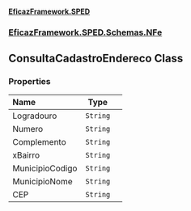 #### [EficazFramework.SPED](EficazFrameworkSPED.md 'EficazFramework SPED')
### [EficazFramework.SPED.Schemas.NFe](EficazFramework.SPED.Schemas.NFe.md 'EficazFramework.SPED.Schemas.NFe')

## ConsultaCadastroEndereco Class
### Properties

| Name | Type | |
| :--- | :---: | :--- |
| Logradouro | `String` |  |
| Numero | `String` |  |
| Complemento | `String` |  |
| xBairro | `String` |  |
| MunicipioCodigo | `String` |  |
| MunicipioNome | `String` |  |
| CEP | `String` |  |
